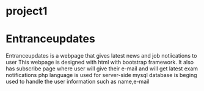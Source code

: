 # project1
# Entranceupdates
Entranceupdates is a webpage that gives latest news and job notiications to user
This webpage is designed with html with bootstrap framework.
It also has subscribe page where user will give their e-mail and will get latest exam notifications
php language is used for server-side
mysql database is beging used to handle the user information such as name,e-mail
